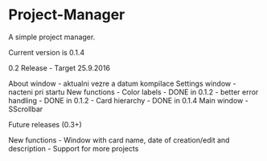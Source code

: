# Project-Manager
A simple project manager.

Current version is 0.1.4



0.2 Release - Target 25.9.2016

About window
	- aktualni vezre a datum kompilace
Settings window
	- nacteni pri startu
New functions
	- Color labels - DONE in 0.1.2
	- better error handling - DONE in 0.1.2
	- Card hierarchy - DONE in 0.1.4
Main window
	- SScrollbar

Future releases (0.3+)

New functions
	- Window with card name, date of creation/edit and description
	- Support for more projects
